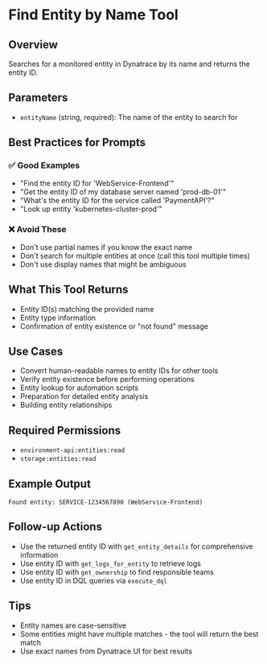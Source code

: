 # Find Entity by Name Tool

## Overview

Searches for a monitored entity in Dynatrace by its name and returns the entity ID.

## Parameters

- `entityName` (string, required): The name of the entity to search for

## Best Practices for Prompts

### ✅ Good Examples

- "Find the entity ID for 'WebService-Frontend'"
- "Get the entity ID of my database server named 'prod-db-01'"
- "What's the entity ID for the service called 'PaymentAPI'?"
- "Look up entity 'kubernetes-cluster-prod'"

### ❌ Avoid These

- Don't use partial names if you know the exact name
- Don't search for multiple entities at once (call this tool multiple times)
- Don't use display names that might be ambiguous

## What This Tool Returns

- Entity ID(s) matching the provided name
- Entity type information
- Confirmation of entity existence or "not found" message

## Use Cases

- Convert human-readable names to entity IDs for other tools
- Verify entity existence before performing operations
- Entity lookup for automation scripts
- Preparation for detailed entity analysis
- Building entity relationships

## Required Permissions

- `environment-api:entities:read`
- `storage:entities:read`

## Example Output

```text
Found entity: SERVICE-1234567890 (WebService-Frontend)
```

## Follow-up Actions

- Use the returned entity ID with `get_entity_details` for comprehensive information
- Use entity ID with `get_logs_for_entity` to retrieve logs
- Use entity ID with `get_ownership` to find responsible teams
- Use entity ID in DQL queries via `execute_dql`

## Tips

- Entity names are case-sensitive
- Some entities might have multiple matches - the tool will return the best match
- Use exact names from Dynatrace UI for best results
